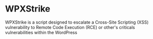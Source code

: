# WPXStrike
WPXStrike is a script designed to escalate a Cross-Site Scripting (XSS) vulnerability to Remote Code Execution (RCE) or other's criticals vulnerabilities within the WordPress
